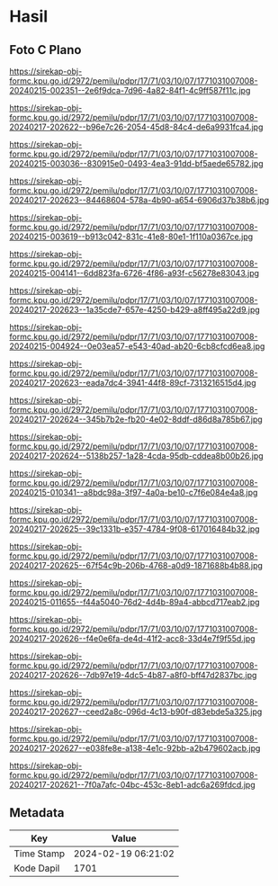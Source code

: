 # Hasil

## Foto C Plano

https://sirekap-obj-formc.kpu.go.id/2972/pemilu/pdpr/17/71/03/10/07/1771031007008-20240215-002351--2e6f9dca-7d96-4a82-84f1-4c9ff587f11c.jpg

https://sirekap-obj-formc.kpu.go.id/2972/pemilu/pdpr/17/71/03/10/07/1771031007008-20240217-202622--b96e7c26-2054-45d8-84c4-de6a9931fca4.jpg

https://sirekap-obj-formc.kpu.go.id/2972/pemilu/pdpr/17/71/03/10/07/1771031007008-20240215-003036--830915e0-0493-4ea3-91dd-bf5aede65782.jpg

https://sirekap-obj-formc.kpu.go.id/2972/pemilu/pdpr/17/71/03/10/07/1771031007008-20240217-202623--84468604-578a-4b90-a654-6906d37b38b6.jpg

https://sirekap-obj-formc.kpu.go.id/2972/pemilu/pdpr/17/71/03/10/07/1771031007008-20240215-003619--b913c042-831c-41e8-80e1-1f110a0367ce.jpg

https://sirekap-obj-formc.kpu.go.id/2972/pemilu/pdpr/17/71/03/10/07/1771031007008-20240215-004141--6dd823fa-6726-4f86-a93f-c56278e83043.jpg

https://sirekap-obj-formc.kpu.go.id/2972/pemilu/pdpr/17/71/03/10/07/1771031007008-20240217-202623--1a35cde7-657e-4250-b429-a8ff495a22d9.jpg

https://sirekap-obj-formc.kpu.go.id/2972/pemilu/pdpr/17/71/03/10/07/1771031007008-20240215-004924--0e03ea57-e543-40ad-ab20-6cb8cfcd6ea8.jpg

https://sirekap-obj-formc.kpu.go.id/2972/pemilu/pdpr/17/71/03/10/07/1771031007008-20240217-202623--eada7dc4-3941-44f8-89cf-7313216515d4.jpg

https://sirekap-obj-formc.kpu.go.id/2972/pemilu/pdpr/17/71/03/10/07/1771031007008-20240217-202624--345b7b2e-fb20-4e02-8ddf-d86d8a785b67.jpg

https://sirekap-obj-formc.kpu.go.id/2972/pemilu/pdpr/17/71/03/10/07/1771031007008-20240217-202624--5138b257-1a28-4cda-95db-cddea8b00b26.jpg

https://sirekap-obj-formc.kpu.go.id/2972/pemilu/pdpr/17/71/03/10/07/1771031007008-20240215-010341--a8bdc98a-3f97-4a0a-be10-c7f6e084e4a8.jpg

https://sirekap-obj-formc.kpu.go.id/2972/pemilu/pdpr/17/71/03/10/07/1771031007008-20240217-202625--39c1331b-e357-4784-9f08-617016484b32.jpg

https://sirekap-obj-formc.kpu.go.id/2972/pemilu/pdpr/17/71/03/10/07/1771031007008-20240217-202625--67f54c9b-206b-4768-a0d9-1871688b4b88.jpg

https://sirekap-obj-formc.kpu.go.id/2972/pemilu/pdpr/17/71/03/10/07/1771031007008-20240215-011655--f44a5040-76d2-4d4b-89a4-abbcd717eab2.jpg

https://sirekap-obj-formc.kpu.go.id/2972/pemilu/pdpr/17/71/03/10/07/1771031007008-20240217-202626--f4e0e6fa-de4d-41f2-acc8-33d4e7f9f55d.jpg

https://sirekap-obj-formc.kpu.go.id/2972/pemilu/pdpr/17/71/03/10/07/1771031007008-20240217-202626--7db97e19-4dc5-4b87-a8f0-bff47d2837bc.jpg

https://sirekap-obj-formc.kpu.go.id/2972/pemilu/pdpr/17/71/03/10/07/1771031007008-20240217-202627--ceed2a8c-096d-4c13-b90f-d83ebde5a325.jpg

https://sirekap-obj-formc.kpu.go.id/2972/pemilu/pdpr/17/71/03/10/07/1771031007008-20240217-202627--e038fe8e-a138-4e1c-92bb-a2b479602acb.jpg

https://sirekap-obj-formc.kpu.go.id/2972/pemilu/pdpr/17/71/03/10/07/1771031007008-20240217-202621--7f0a7afc-04bc-453c-8eb1-adc6a269fdcd.jpg


## Metadata

| Key        | Value               |
| ---------- | ------------------- |
| Time Stamp | 2024-02-19 06:21:02 |
| Kode Dapil | 1701                |



